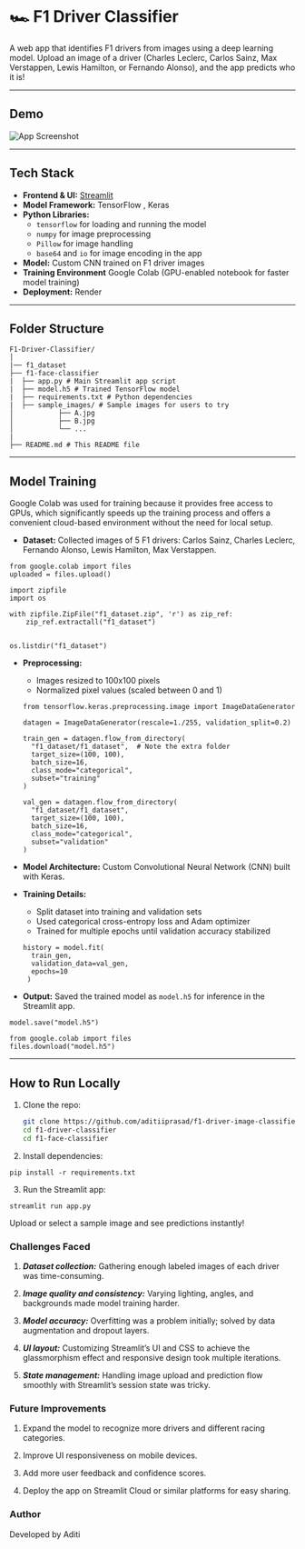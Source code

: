 # 🏎️ F1 Driver Classifier

A web app that identifies F1 drivers from images using a deep learning model. Upload an image of a driver (Charles Leclerc, Carlos Sainz, Max Verstappen, Lewis Hamilton, or Fernando Alonso), and the app predicts who it is!

---
## Demo

![App Screenshot](./f1-face-classifier//sample_images/demo.gif)  

---

## Tech Stack

- **Frontend & UI:** [Streamlit](https://streamlit.io/)
- **Model Framework:** TensorFlow , Keras
- **Python Libraries:**  
  - `tensorflow` for loading and running the model  
  - `numpy` for image preprocessing  
  - `Pillow` for image handling  
  - `base64` and `io` for image encoding in the app
- **Model:** Custom CNN trained on F1 driver images
- **Training Environment** Google Colab (GPU-enabled notebook for faster model training)
- **Deployment:** Render

---

## Folder Structure

```
F1-Driver-Classifier/
│
|── f1_dataset
├── f1-face-classifier
|  ├── app.py # Main Streamlit app script
|  ├── model.h5 # Trained TensorFlow model
|  ├── requirements.txt # Python dependencies
|  ├── sample_images/ # Sample images for users to try
│           ├── A.jpg
│           ├── B.jpg
│           └── ...
|
├── README.md # This README file

```
---

## Model Training

Google Colab was used for training because it provides free access to GPUs, which significantly speeds up the training process and offers a convenient cloud-based environment without the need for local setup.

- **Dataset:** Collected images of 5 F1 drivers: Carlos Sainz, Charles Leclerc, Fernando Alonso, Lewis Hamilton, Max Verstappen.

```
from google.colab import files
uploaded = files.upload()
```

```
import zipfile
import os

with zipfile.ZipFile("f1_dataset.zip", 'r') as zip_ref:
    zip_ref.extractall("f1_dataset")


os.listdir("f1_dataset")

```

- **Preprocessing:**  
  - Images resized to 100x100 pixels  
  - Normalized pixel values (scaled between 0 and 1)

  ```
  from tensorflow.keras.preprocessing.image import ImageDataGenerator

  datagen = ImageDataGenerator(rescale=1./255, validation_split=0.2)

  train_gen = datagen.flow_from_directory(
    "f1_dataset/f1_dataset",  # Note the extra folder
    target_size=(100, 100),
    batch_size=16,
    class_mode="categorical",
    subset="training"
  )

  val_gen = datagen.flow_from_directory(
    "f1_dataset/f1_dataset",
    target_size=(100, 100),
    batch_size=16,
    class_mode="categorical",
    subset="validation"
  )
  ```


- **Model Architecture:** Custom Convolutional Neural Network (CNN) built with Keras.
- **Training Details:**  
  - Split dataset into training and validation sets  
  - Used categorical cross-entropy loss and Adam optimizer  
  - Trained for multiple epochs until validation accuracy stabilized

  ```
  history = model.fit(
    train_gen,
    validation_data=val_gen,
    epochs=10
   )
  ``` 
  
- **Output:** Saved the trained model as `model.h5` for inference in the Streamlit app.

```
model.save("model.h5")
```
```
from google.colab import files
files.download("model.h5")
```



---

## How to Run Locally

1. Clone the repo:  
   ```bash
   git clone https://github.com/aditiiprasad/f1-driver-image-classifier.git
   cd f1-driver-classifier
   cd f1-face-classifier

2. Install dependencies:
```
pip install -r requirements.txt
```
3. Run the Streamlit app:

```
streamlit run app.py
```
Upload or select a sample image and see predictions instantly!

### Challenges Faced
1. ***Dataset collection:*** Gathering enough labeled images of each driver was time-consuming.

2. ***Image quality and consistency:*** Varying lighting, angles, and backgrounds made model training harder.

3. ***Model accuracy:*** Overfitting was a problem initially; solved by data augmentation and dropout layers.

4. ***UI layout:*** Customizing Streamlit’s UI and CSS to achieve the glassmorphism effect and responsive design took multiple iterations.

5. ***State management:*** Handling image upload and prediction flow smoothly with Streamlit’s session state was tricky.

### Future Improvements
1. Expand the model to recognize more drivers and different racing categories.

2. Improve UI responsiveness on mobile devices.

3. Add more user feedback and confidence scores.

4. Deploy the app on Streamlit Cloud or similar platforms for easy sharing.

### Author
Developed by Aditi


